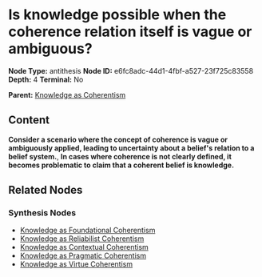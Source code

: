 # Is knowledge possible when the coherence relation itself is vague or ambiguous?

**Node Type:** antithesis
**Node ID:** e6fc8adc-44d1-4fbf-a527-23f725c83558
**Depth:** 4
**Terminal:** No

**Parent:** [Knowledge as Coherentism](knowledge-as-coherentism-synthesis-827a58e3-0c95-46b8-b60b-2fd19617e213.md)

## Content

**Consider a scenario where the concept of coherence is vague or ambiguously applied, leading to uncertainty about a belief's relation to a belief system.**, **In cases where coherence is not clearly defined, it becomes problematic to claim that a coherent belief is knowledge.**

## Related Nodes

### Synthesis Nodes

- [Knowledge as Foundational Coherentism](knowledge-as-foundational-coherentism-synthesis-7a957a7d-b043-4479-b53f-1108d0722318.md)
- [Knowledge as Reliabilist Coherentism](knowledge-as-reliabilist-coherentism-synthesis-a86078e2-9e5a-4d15-a5f4-7bc84a066587.md)
- [Knowledge as Contextual Coherentism](knowledge-as-contextual-coherentism-synthesis-831be293-ebb6-479f-aef3-20d5bb9275f9.md)
- [Knowledge as Pragmatic Coherentism](knowledge-as-pragmatic-coherentism-synthesis-4ff8ded2-024e-4f22-9925-3b455eed6a69.md)
- [Knowledge as Virtue Coherentism](knowledge-as-virtue-coherentism-synthesis-b6142a77-699a-4e78-ad82-c850ac51c879.md)
